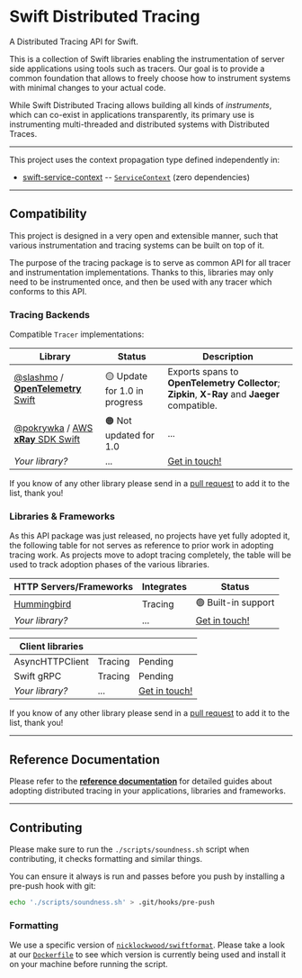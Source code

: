 # Swift Distributed Tracing

A Distributed Tracing API for Swift.

This is a collection of Swift libraries enabling the instrumentation of server side applications using tools such as tracers. Our goal is to provide a common foundation that allows to freely choose how to instrument systems with minimal changes to your actual code.

While Swift Distributed Tracing allows building all kinds of _instruments_, which can co-exist in applications transparently, its primary use is instrumenting multi-threaded and distributed systems with Distributed Traces.

---

This project uses the context propagation type defined independently in:

- [swift-service-context](https://github.com/apple/swift-service-context) -- [`ServiceContext`](https://swiftpackageindex.com/apple/swift-service-context/main/documentation/servicecontextmodule/servicecontext) (zero dependencies)

---

## Compatibility

This project is designed in a very open and extensible manner, such that various instrumentation and tracing systems can be built on top of it. 

The purpose of the tracing package is to serve as common API for all tracer and instrumentation implementations. Thanks to this, libraries may only need to be instrumented once, and then be used with any tracer which conforms to this API.

<a name="backends"></a>
### Tracing Backends
 
Compatible `Tracer` implementations:

| Library | Status                     | Description |
| ------- |----------------------------| ----------- |
| [@slashmo](https://github.com/slashmo) / [**OpenTelemetry** Swift](https://github.com/slashmo/opentelemetry-swift) | 🟡 Update for 1.0 in progress | Exports spans to **OpenTelemetry Collector**; **Zipkin**, **X-Ray** and **Jaeger** compatible. |
| [@pokrywka](https://github.com/pokryfka) / [AWS **xRay** SDK Swift](https://github.com/pokryfka/aws-xray-sdk-swift) | 🟠 Not updated for 1.0        | ... |
| _Your library?_ | ...                        | [Get in touch!](https://forums.swift.org/c/server/43) |

If you know of any other library please send in a [pull request](https://github.com/apple/swift-distributed-tracing/compare) to add it to the list, thank you!

### Libraries & Frameworks

As this API package was just released, no projects have yet fully adopted it, the following table for not serves as reference to prior work in adopting tracing work. As projects move to adopt tracing completely, the table will be used to track adoption phases of the various libraries.

| HTTP Servers/Frameworks  | Integrates     | Status                                                |
|--------------------------|----------------|-------------------------------------------------------|
| [Hummingbird](https://github.com/hummingbird-project/hummingbird) | Tracing | 🟢 Built-in support |
| _Your library?_          | ...            | [Get in touch!](https://forums.swift.org/c/server/43) | 


| Client libraries         |                |                                                       |
| -----------------------  | -------------- | ----------------------------------------------------- |
| AsyncHTTPClient          | Tracing        | Pending                                               |
| Swift gRPC               | Tracing        | Pending                                               |
| _Your library?_          | ...            | [Get in touch!](https://forums.swift.org/c/server/43) | 

If you know of any other library please send in a [pull request](https://github.com/apple/swift-distributed-tracing/compare) to add it to the list, thank you!

---

## Reference Documentation

Please refer to the **[reference documentation](https://swiftpackageindex.com/apple/swift-distributed-tracing/documentation/tracing)** for detailed guides about adopting distributed tracing in your applications, libraries and frameworks.

---

## Contributing

Please make sure to run the `./scripts/soundness.sh` script when contributing, it checks formatting and similar things.

You can ensure it always is run and passes before you push by installing a pre-push hook with git:

``` sh
echo './scripts/soundness.sh' > .git/hooks/pre-push
```

### Formatting 

We use a specific version of [`nicklockwood/swiftformat`](https://github.com/nicklockwood/swiftformat).
Please take a look at our [`Dockerfile`](docker/Dockerfile) to see which version is currently being used and install it
on your machine before running the script.

